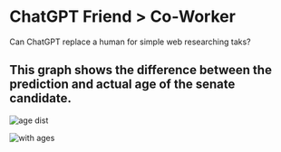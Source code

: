 # ChatGPT Friend > Co-Worker
Can ChatGPT replace a human for simple web researching taks?

## This graph shows the difference between the prediction and actual age of the senate candidate. 
![age dist](https://github.com/user-attachments/assets/8da9dcdc-2501-4f73-b13a-3555c6ff2c96)


![with ages](https://github.com/user-attachments/assets/e5329cdb-a605-45b9-8703-9b31f045dc49)
